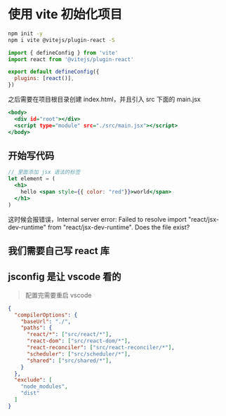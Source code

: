 # 使用 vite 初始化项目

```bash
npm init -y
npm i vite @vitejs/plugin-react -S

```

```vite.config.js
import { defineConfig } from 'vite'
import react from '@vitejs/plugin-react'

export default defineConfig({
  plugins: [react()],
})
```

之后需要在项目根目录创建 index.html，并且引入 src 下面的 main.jsx

```index.html
<body>
  <div id="root"></div>
  <script type="module" src="./src/main.jsx"></script>
</body>
```

## 开始写代码

```main.jsx
// 里面添加 jsx 语法的标签
let element = (
  <h1>
    hello <span style={{ color: "red"}}>world</span>
  </h1>
)
```

这时候会报错误，Internal server error: Failed to resolve import "react/jsx-dev-runtime" from "react/jsx-dev-runtime". Does the file exist?

## 我们需要自己写 react 库

## jsconfig 是让 vscode 看的

> 配置完需要重启 vscode

```jsconfig.json
{
  "compilerOptions": {
    "baseUrl": "./",
    "paths": {
      "react/*": ["src/react/*"],
      "react-dom": ["src/react-dom/*"],
      "react-reconciler": ["src/react-reconciler/*"],
      "scheduler": ["src/scheduler/*"],
      "shared": ["src/shared/*"],
    }
  },
  "exclude": [
    "node_modules",
    "dist"
  ]
}
```
